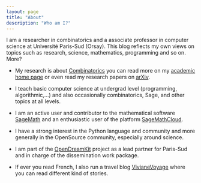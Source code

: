 ```yaml
---
layout: page
title: "About"
description: "Who am I?"
---
```



I am a researcher in combinatorics and a associate professor in computer science at Université Paris-Sud (Orsay). This blog reflects my own views on topics such as research, science, mathematics, programming and so on. More?

* My research is about [Combinatorics](https://en.wikipedia.org/wiki/Combinatorics) you can read more on my [academic home page](https://www.lri.fr/~pons/en/) or even read my research papers on [arXiv](http://arxiv.org/a/pons_v_1).

* I teach basic computer science at undergrad level (programming, algorithmic,...) and also occasionally combinatorics, Sage, and other topics at all levels.

* I am an active user and contributor to the mathematical software [SageMath](http://www.sagemath.org/) and an enthusiastic user of the platform [SageMathCloud](http://www.sagemath.org/).

* I have a strong interest in the Python language and community and more generally in the OpenSource community, especially around science.

* I am part of the [OpenDreamKit](http://opendreamkit.org/) project as a lead partner for Paris-Sud and in charge of the dissemination work package.

* If ever you read French, I also run a travel blog [VivianeVoyage](http://www.viviane-voyages.com/) where you can read different kind of stories. 
